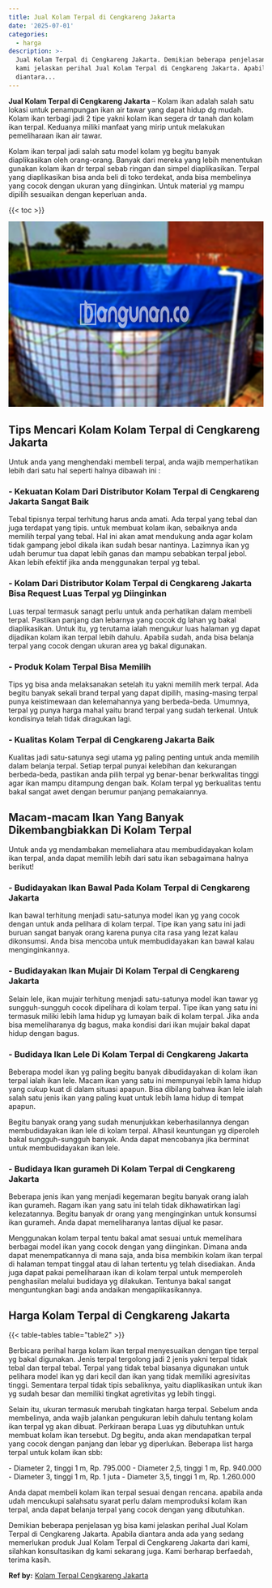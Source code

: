 ```yaml
---
title: Jual Kolam Terpal di Cengkareng Jakarta
date: '2025-07-01'
categories:
  - harga
description: >-
  Jual Kolam Terpal di Cengkareng Jakarta. Demikian beberapa penjelasan yg bisa
  kami jelaskan perihal Jual Kolam Terpal di Cengkareng Jakarta. Apabila
  diantara...
---
```


**Jual Kolam Terpal di Cengkareng Jakarta** – Kolam ikan adalah salah satu lokasi untuk penampungan ikan air tawar yang dapat hidup dg mudah. Kolam ikan terbagi jadi 2 tipe yakni kolam ikan segera dr tanah dan kolam ikan terpal. Keduanya miliki manfaat yang mirip untuk melakukan pemeliharaan ikan air tawar.

Kolam ikan terpal jadi salah satu model kolam yg begitu banyak diaplikasikan oleh orang-orang. Banyak dari mereka yang lebih menentukan gunakan kolam ikan dr terpal sebab ringan dan simpel diaplikasikan. Terpal yang diaplikasikan bisa anda beli di toko terdekat, anda bisa membelinya yang cocok dengan ukuran yang diinginkan. Untuk material yg mampu dipilih sesuaikan dengan keperluan anda.

{{< toc >}}

![Jual Kolam Terpal di Cengkareng Jakarta](/images/jual-kolam-terpal-54.png)

## Tips Mencari Kolam Kolam Terpal di Cengkareng Jakarta

Untuk anda yang menghendaki membeli terpal, anda wajib memperhatikan lebih dari satu hal seperti halnya dibawah ini :

### \- Kekuatan Kolam Dari Distributor Kolam Terpal di Cengkareng Jakarta Sangat Baik

Tebal tipisnya terpal terhitung harus anda amati. Ada terpal yang tebal dan juga terdapat yang tipis. untuk membuat kolam ikan, sebaiknya anda memilih terpal yang tebal. Hal ini akan amat mendukung anda agar kolam tidak gampang jebol dikala ikan sudah besar nantinya. Lazimnya ikan yg udah berumur tua dapat lebih ganas dan mampu sebabkan terpal jebol. Akan lebih efektif jika anda menggunakan terpal yg tebal.

### \- Kolam Dari Distributor Kolam Terpal di Cengkareng Jakarta Bisa Request Luas Terpal yg Diinginkan

Luas terpal termasuk sanagt perlu untuk anda perhatikan dalam membeli terpal. Pastikan panjang dan lebarnya yang cocok dg lahan yg bakal diaplikasikan. Untuk itu, yg terutama ialah mengukur luas halaman yg dapat dijadikan kolam ikan terpal lebih dahulu. Apabila sudah, anda bisa belanja terpal yang cocok dengan ukuran area yg bakal digunakan.

### \- Produk Kolam Terpal Bisa Memilih

Tips yg bisa anda melaksanakan setelah itu yakni memilih merk terpal. Ada begitu banyak sekali brand terpal yang dapat dipilih, masing-masing terpal punya keistimewaan dan kelemahannya yang berbeda-beda. Umumnya, terpal yg punya harga mahal yaitu brand terpal yang sudah terkenal. Untuk kondisinya telah tidak diragukan lagi.

### \- Kualitas Kolam Terpal di Cengkareng Jakarta Baik

Kualitas jadi satu-satunya segi utama yg paling penting untuk anda memilih dalam belanja terpal. Setiap terpal punyai kelebihan dan kekurangan berbeda-beda, pastikan anda pilih terpal yg benar-benar berkwalitas tinggi agar ikan mampu ditampung dengan baik. Kolam terpal yg berkualitas tentu bakal sangat awet dengan berumur panjang pemakaiannya.

## Macam-macam Ikan Yang Banyak Dikembangbiakkan Di Kolam Terpal

Untuk anda yg mendambakan memeliahara atau membudidayakan kolam ikan terpal, anda dapat memilih lebih dari satu ikan sebagaimana halnya berikut!

### \- Budidayakan Ikan Bawal Pada Kolam Terpal di Cengkareng Jakarta

Ikan bawal terhitung menjadi satu-satunya model ikan yg yang cocok dengan untuk anda pelihara di kolam terpal. Tipe ikan yang satu ini jadi buruan sangat banyak orang karena punya cita rasa yang lezat kalau dikonsumsi. Anda bisa mencoba untuk membudidayakan kan bawal kalau menginginkannya.

### \- Budidayakan Ikan Mujair Di Kolam Terpal di Cengkareng Jakarta

Selain lele, ikan mujair terhitung menjadi satu-satunya model ikan tawar yg sungguh-sungguh cocok dipelihara di kolam terpal. Tipe ikan yang satu ini termasuk miliki lebih lama hidup yg lumayan baik di kolam terpal. Jika anda bisa memeliharanya dg bagus, maka kondisi dari ikan mujair bakal dapat hidup dengan bagus.

### \- Budidaya Ikan Lele Di Kolam Terpal di Cengkareng Jakarta

Beberapa model ikan yg paling begitu banyak dibudidayakan di kolam ikan terpal ialah ikan lele. Macam ikan yang satu ini mempunyai lebih lama hidup yang cukup kuat di dalam situasi apapun. Bisa dibilang bahwa ikan lele ialah salah satu jenis ikan yang paling kuat untuk lebih lama hidup di tempat apapun.

Begitu banyak orang yang sudah menunjukkan keberhasilannya dengan membudidayakan ikan lele di kolam terpal. Alhasil keuntungan yg diperoleh bakal sungguh-sungguh banyak. Anda dapat mencobanya jika berminat untuk membudidayakan ikan lele.

### \- Budidaya Ikan gurameh Di Kolam Terpal di Cengkareng Jakarta

Beberapa jenis ikan yang menjadi kegemaran begitu banyak orang ialah ikan gurameh. Ragam ikan yang satu ini telah tidak dikhawatirkan lagi kelezatannya. Begitu banyak dr orang yang menginginkan untuk konsumsi ikan gurameh. Anda dapat memeliharanya lantas dijual ke pasar.

Menggunakan kolam terpal tentu bakal amat sesuai untuk memelihara berbagai model ikan yang cocok dengan yang diinginkan. Dimana anda dapat menempatkannya di mana saja, anda bisa membikin kolam ikan terpal di halaman tempat tinggal atau di lahan tertentu yg telah disediakan. Anda juga dapat pakai pemeliharaan ikan di kolam terpal untuk memperoleh penghasilan melalui budidaya yg dilakukan. Tentunya bakal sangat menguntungkan bagi anda andaikan mengaplikasikannya.

## Harga Kolam Terpal di Cengkareng Jakarta

{{< table-tables table="table2" >}}

Berbicara perihal harga kolam ikan terpal menyesuaikan dengan tipe terpal yg bakal digunakan. Jenis terpal tergolong jadi 2 jenis yakni terpal tidak tebal dan terpal tebal. Terpal yang tidak tebal biasanya digunakan untuk pelihara model ikan yg dari kecil dan ikan yang tidak memiliki agresivitas tinggi. Sementara terpal tidak tipis sebaliknya, yaitu diaplikasikan untuk ikan yg sudah besar dan memiliki tingkat agretivitas yg lebih tinggi.

Selain itu, ukuran termasuk merubah tingkatan harga terpal. Sebelum anda membelinya, anda wajib jalankan pengukuran lebih dahulu tentang kolam ikan terpal yg akan dibuat. Perkiraan berapa Luas yg dibutuhkan untuk membuat kolam ikan tersebut. Dg begitu, anda akan mendapatkan terpal yang cocok dengan panjang dan lebar yg diperlukan. Beberapa list harga terpal untuk kolam ikan sbb:

\- Diameter 2, tinggi 1 m, Rp. 795.000 - Diameter 2,5, tinggi 1 m, Rp. 940.000 - Diameter 3, tinggi 1 m, Rp. 1 juta - Diameter 3,5, tinggi 1 m, Rp. 1.260.000

Anda dapat membeli kolam ikan terpal sesuai dengan rencana. apabila anda udah mencukupi salahsatu syarat perlu dalam memproduksi kolam ikan terpal, anda dapat belanja terpal yang cocok dengan yang dibutuhkan.

Demikian beberapa penjelasan yg bisa kami jelaskan perihal Jual Kolam Terpal di Cengkareng Jakarta. Apabila diantara anda ada yang sedang memerlukan produk Jual Kolam Terpal di Cengkareng Jakarta dari kami, silahkan konsultasikan dg kami sekarang juga. Kami berharap berfaedah, terima kasih.

**Ref by:** [Kolam Terpal Cengkareng Jakarta](https://id.wikipedia.org/wiki/Kolam)
